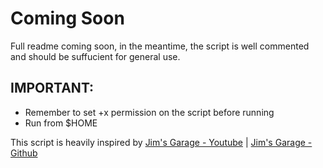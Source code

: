 # Coming Soon

Full readme coming soon, in the meantime, the script is well commented and should be suffucient for general use.

## IMPORTANT:
- Remember to set +x permission on the script before running
- Run from $HOME

This script is heavily inspired by [Jim's Garage - Youtube](https://youtube.com/@jims-garage) | [Jim's Garage - Github](https://github.com/JamesTurland/JimsGarage/tree/main/Kubernetes/K3S-Deploy)
